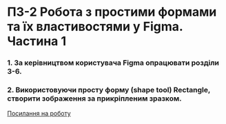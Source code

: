 # ПЗ-2 Робота з простими формами та їх властивостями у Figma. Частина 1
### 1. За керівництвом користувача Figma опрацювати розділи 3-6.  
### 2. Використовуючи просту форму (shape tool)  Rectangle,  створити  зображення за прикріпленим зразком.
[Посилання на роботу](https://www.figma.com/design/gUTx3uf1eiXgEJR7YxGvBY/10.03-%D0%9F%D0%97-3?node-id=0-1&t=Vdst4QIIZ92vNHE1-1)
